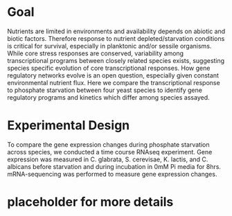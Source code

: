 # Goal
Nutrients are limited in environments and availability depends on abiotic and biotic factors. Therefore response to nutrient depleted/starvation conditions is critical for survival, especially in planktonic and/or sessile organisms. While core stress responses are conserved, variability among transcriptional programs between closely related species exists, suggesting species specific evolution of core transcriptional responses. How gene regulatory networks evolve is an open question, especially given constant environmental nutrient flux. Here we compare the transcriptional response to phosphate starvation between four yeast species to identify gene regulatory programs and kinetics which differ among species assayed. 

# Experimental Design
To compare the gene expression changes during phosphate starvation across species, we conducted a time course RNAseq experiment. Gene expression was measured in C. glabrata, S. cerevisae, K. lactis, and C. albicans before starvation and during incubation in 0mM Pi media for 8hrs. mRNA-sequencing was performed to measure gene expression changes.

# placeholder for more details

